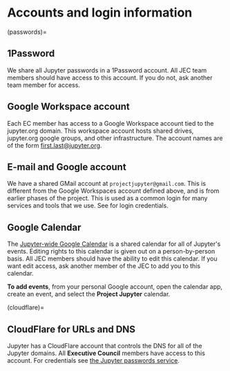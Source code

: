 # Accounts and login information

(passwords)=
## 1Password

We share all Jupyter passwords in a 1Password account.
All JEC team members should have access to this account.
If you do not, ask another team member for access.

## Google Workspace account

Each EC member has access to a Google Workspace account tied to the jupyter.org domain. This workspace account hosts shared drives, jupyter.org google groups, and other infrastructure. The account names are of the form first.last@jupyter.org.

## E-mail and Google account

We have a shared GMail account at `projectjupyter@gmail.com`. This is different from the Google Workspaces account defined above, and is from earlier phases of the project.
This is used as a common login for many services and tools that we use.
See [](#passwords) for login credentials.

## Google Calendar

The [Jupyter-wide Google Calendar](https://calendar.google.com/calendar/u/1?cid=bTNoZWs2OWRhZzczODF1bXQ4a2NqZDc1dTRAZ3JvdXAuY2FsZW5kYXIuZ29vZ2xlLmNvbQ) is a shared calendar for all of Jupyter's events.
Editing rights to this calendar is given out on a person-by-person basis.
All JEC members should have the ability to edit this calendar.
If you want edit access, ask another member of the JEC to add you to this calendar.

**To add events**, from your personal Google account, open the calendar app, create an event, and select the **Project Jupyter** calendar.

(cloudflare)=
## CloudFlare for URLs and DNS

Jupyter has a CloudFlare account that controls the DNS for all of the Jupyter domains.
All **Executive Council** members have access to this account.
For credentials see [the Jupyter passwords service](#passwords).
